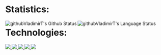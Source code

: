 # Statistics:

<a href="#">
    <img align="left" alt="githubVladimirT's Github Status" src="https://github-readme-stats.vercel.app/api?username=githubVladimirT&show_icons=true&theme=highcontrast" />
</a>
<a href="#">
    <img align="left" alt="githubVladimirT's Language Status" src="https://github-readme-stats.vercel.app/api/top-langs/?username=githubVladimirT&show_icons=true&theme=highcontrast" />
</a>

# Technologies:

<a href="https://golang.org/">
    <img src="https://img.icons8.com/color/50/000000/golang.png"/>
</a>
<a href="https://www.python.org/">
    <img src="https://img.icons8.com/fluency/48/000000/python.png"/>
</a>
<a href="#">
    <img src="https://img.icons8.com/color/48/000000/c-plus-plus-logo.png"/>
</a>
<a href="https://code.visualstudio.com/">
    <img src="https://img.icons8.com/fluency/48/000000/visual-studio-code-2019.png"/>
</a>
<a href="#">
    <img src="https://img.icons8.com/fluency/48/000000/linux-terminal.png"/>
</a>